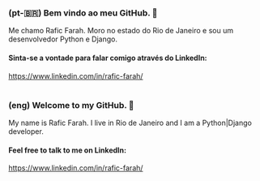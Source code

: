 ### (pt-🇧🇷) Bem vindo ao meu GitHub. 👋

Me chamo Rafic Farah. Moro no estado do Rio de Janeiro e sou um desenvolvedor Python e Django.
#### Sinta-se a vontade para falar comigo através do LinkedIn:
https://www.linkedin.com/in/rafic-farah/
#

### (eng) Welcome to my GitHub. 👋
My name is Rafic Farah. I live in Rio de Janeiro and I am a Python|Django developer.
#### Feel free to talk to me on LinkedIn:
https://www.linkedin.com/in/rafic-farah/

<!--
**raficfarah/raficfarah** is a ✨ _special_ ✨ repository because its `README.md` (this file) appears on your GitHub profile.

Here are some ideas to get you started:

- 🔭 I’m currently working on ...
- 🌱 I’m currently learning ...
- 👯 I’m looking to collaborate on ...
- 🤔 I’m looking for help with ...
- 💬 Ask me about ...
- 📫 How to reach me: ...
- 😄 Pronouns: ...
- ⚡ Fun fact: ...
-->
